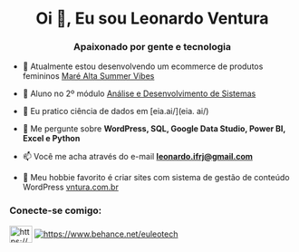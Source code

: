 <h1 align="center">Oi 👋, Eu sou Leonardo Ventura</h1>
<h3 align="center">Apaixonado por gente e tecnologia</h3>

- 🔭 Atualmente estou desenvolvendo um ecommerce de produtos femininos [Maré Alta Summer Vibes](marealtasummervibes.vntura.com.br/)

- 🤝 Aluno no 2º módulo [Análise e Desenvolvimento de Sistemas](universidadedevassouras.edu.br/)

- 📝 Eu pratico ciência de dados em [eia.ai/](eia. ai/)

- 💬 Me pergunte sobre **WordPress, SQL, Google Data Studio, Power BI, Excel e Python**

- 📫 Você me acha através do e-mail **leonardo.ifrj@gmail.com**

- 📄 Meu hobbie favorito é criar sites com sistema de gestão de conteúdo WordPress [vntura.com.br](vntura.com.br)

<h3 align="left">Conecte-se comigo:</h3>
<p align="left" >
<a href="https://instagram.com/https://www.instagram.com/euleotech/" target="blank"><img align="center" src="https://raw.githubusercontent .com/rahuldkjain/github-profile-readme-generator/master/src/images/icons/Social/instagram.svg" alt="https://www.instagram.com/euleotech/" height="30" width= "40" /></a>
<a href="https://www.behance.net/https://www.behance.net/euleotech" target="blank"><img align="center" src ="https://raw.githubusercontent.com/rahuldkjain/github-profile-readme-generator/master/src/images/icons/Social/behance.svg" alt="https://www.behance.net/euleotech " altura="30" largura="40" /></a>
</p>



<!---

--->
